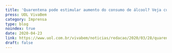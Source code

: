 ```yaml
---
title: 'Quarentena pode estimular aumento do consumo de álcool? Veja cuidados'
press: UOL VivaBem
category: Imprensa
type: blog
noindex: true
date: 2020-04-23
link: https://www.uol.com.br/vivabem/noticias/redacao/2020/03/28/quarentena-pode-estimular-aumento-do-consumo-de-alcool-veja-cuidados.htm
draft: false
---
```

